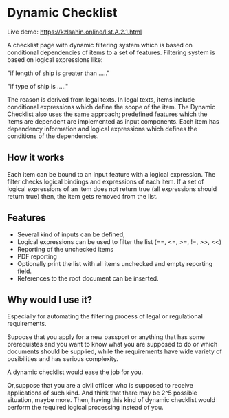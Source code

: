 # Dynamic Checklist
Live demo: https://kzlsahin.online/list.A.2.1.html

A checklist page with dynamic filtering system which is based on conditional dependencies of items to a set of features.
Filtering system is based on logical expressions like:

 "if length of ship is greater than ....."

 "if type of ship is ....."

The reason is derived from legal texts. In legal texts, items include conditional expressions which define the scope of the item. 
The Dynamic Checklist also uses the same approach; predefined features which the items are dependent are implemented as input components.
Each item has dependency information and logical expressions which defines the conditions of the dependencies.

## How it works

Each item can be bound to an input feature with a logical expression. The filter checks logical bindings and expressions of each item.
If a set of logical expressions of an item does not return true (all expressions should return true) then, the item gets removed from the list.

## Features

 - Several kind of inputs can be defined,
 - Logical expressions can be used to filter the list (==, <=, >=, !=, >>, <<)
 - Reporting of the unchecked items
 - PDF reporting
 - Optionally print the list with all items unchecked and empty reporting field.
 - References to the root document can be inserted.

## Why would I use it?

Especially for automating the filtering process of legal or regulational requirements.

Suppose that you apply for a new passport or anything that has some prerequistes and you want to know what you are supposed to do or which documents should be supplied, while the requirements have wide variety of posibilities and has serious complexity.

A dynamic checklist would ease the job for you.

Or,suppose that you are a civil officer who is supposed to receive applications of such kind. And think that thare may be 2^5 possible situation, maybe more. Then, having this kind of dynamic checklist would perform the required logical processing instead of you.


